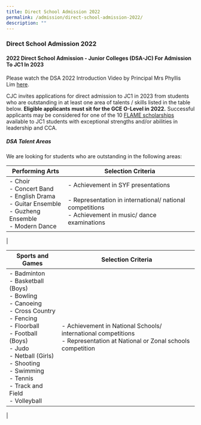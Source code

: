 ```yaml
---
title: Direct School Admission 2022
permalink: /admission/direct-school-admission-2022/
description: ""
---
```

### **Direct School Admission 2022**
#### **2022 Direct School Admission - Junior Colleges (DSA-JC) For Admission To JC1 In 2023**

Please watch the DSA 2022 Introduction Video by Principal Mrs Phyllis Lim [here](https://www.youtube.com/watch?v=kTJnl17dxUU).

CJC invites applications for direct admission to JC1 in 2023 from students who are outstanding in at least one area of talents / skills listed in the table below.  **Eligible applicants must sit for the GCE O-Level in 2022.** Successful applicants may be considered for one of the 10 [FLAME scholarships](https://moe-cjc-staging.netlify.app/admission/scholarships/) available to JC1 students with exceptional strengths and/or abilities in leadership and CCA.

##### **DSA Talent Areas**
We are looking for students who are outstanding in the following areas:

| Performing Arts | Selection Criteria |
|---|---|
| - Choir<br>- Concert Band<br>- English Drama<br>- Guitar Ensemble<br>- Guzheng Ensemble<br>- Modern Dance | - Achievement in SYF presentations<br><br>- Representation in international/ national competitions<br>- Achievement in music/ dance examinations |
|

| Sports and Games | Selection Criteria |
|---|---|
| - Badminton<br>- Basketball (Boys)<br>- Bowling<br>- Canoeing<br>- Cross Country<br>- Fencing<br>- Floorball<br>- Football (Boys)<br>- Judo<br>- Netball (Girls)<br>- Shooting<br>- Swimming<br>- Tennis<br>- Track and Field<br>- Volleyball | - Achievement in National Schools/ international competitions <br>- Representation at National or Zonal schools competition |
|

